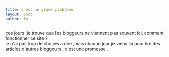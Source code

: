```yaml
---
title: c est un grave probleme 
layout: post
author: lm
---
```

<p>ces jours ,je trouve que les bloggeurs ne viennent pas souvent ici, comment fonctionner ce site ?<br />
je n'ai pas trop de choses a dire ,mais chaque jour je viens ici pour lire des articles d'autres bloggeurs , c'est une promesse . </p>
